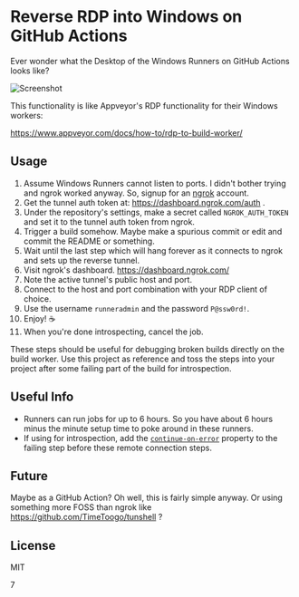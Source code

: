 # Reverse RDP into Windows on GitHub Actions

Ever wonder what the Desktop of the Windows Runners on GitHub Actions looks like?

![Screenshot](screenshot.png)

This functionality is like Appveyor's RDP functionality for their Windows workers:

https://www.appveyor.com/docs/how-to/rdp-to-build-worker/

## Usage

1. Assume Windows Runners cannot listen to ports. I didn't bother trying and ngrok worked anyway. So, signup for an [ngrok] account.
2. Get the tunnel auth token at: https://dashboard.ngrok.com/auth .
3. Under the repository's settings, make a secret called `NGROK_AUTH_TOKEN` and set it to the tunnel auth token from ngrok.
4. Trigger a build somehow. Maybe make a spurious commit or edit and commit the README or something.
5. Wait until the last step which will hang forever as it connects to ngrok and sets up the reverse tunnel.
6. Visit ngrok's dashboard. https://dashboard.ngrok.com/
7. Note the active tunnel's public host and port.
8. Connect to the host and port combination with your RDP client of choice.
9. Use the username `runneradmin` and the password `P@ssw0rd!`.
10. Enjoy! ☕
11. When you're done introspecting, cancel the job.

These steps should be useful for debugging broken builds directly on the build worker. Use this project as reference and toss the steps into your project after some failing part of the build for introspection.

## Useful Info

* Runners can run jobs for up to 6 hours. So you have about 6 hours minus the minute setup time to poke around in these runners.
* If using for introspection, add the [`continue-on-error`](https://help.github.com/en/actions/automating-your-workflow-with-github-actions/workflow-syntax-for-github-actions) property to the failing step before these remote connection steps.

## Future

Maybe as a GitHub Action? Oh well, this is fairly simple anyway. Or using something more FOSS than ngrok like https://github.com/TimeToogo/tunshell ?

## License

MIT

[ngrok]: https://ngrok.com/
7
